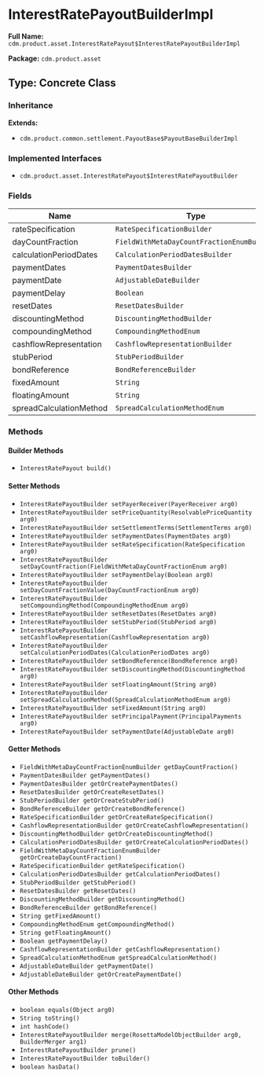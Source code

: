 # InterestRatePayoutBuilderImpl

**Full Name:** `cdm.product.asset.InterestRatePayout$InterestRatePayoutBuilderImpl`

**Package:** `cdm.product.asset`

## Type: Concrete Class

### Inheritance

**Extends:**
- `cdm.product.common.settlement.PayoutBase$PayoutBaseBuilderImpl`

### Implemented Interfaces

- `cdm.product.asset.InterestRatePayout$InterestRatePayoutBuilder`

### Fields

| Name | Type | Description |
|------|------|-------------|
| rateSpecification | `RateSpecificationBuilder` |  |
| dayCountFraction | `FieldWithMetaDayCountFractionEnumBuilder` |  |
| calculationPeriodDates | `CalculationPeriodDatesBuilder` |  |
| paymentDates | `PaymentDatesBuilder` |  |
| paymentDate | `AdjustableDateBuilder` |  |
| paymentDelay | `Boolean` |  |
| resetDates | `ResetDatesBuilder` |  |
| discountingMethod | `DiscountingMethodBuilder` |  |
| compoundingMethod | `CompoundingMethodEnum` |  |
| cashflowRepresentation | `CashflowRepresentationBuilder` |  |
| stubPeriod | `StubPeriodBuilder` |  |
| bondReference | `BondReferenceBuilder` |  |
| fixedAmount | `String` |  |
| floatingAmount | `String` |  |
| spreadCalculationMethod | `SpreadCalculationMethodEnum` |  |

### Methods

#### Builder Methods

- `InterestRatePayout build()`

#### Setter Methods

- `InterestRatePayoutBuilder setPayerReceiver(PayerReceiver arg0)`
- `InterestRatePayoutBuilder setPriceQuantity(ResolvablePriceQuantity arg0)`
- `InterestRatePayoutBuilder setSettlementTerms(SettlementTerms arg0)`
- `InterestRatePayoutBuilder setPaymentDates(PaymentDates arg0)`
- `InterestRatePayoutBuilder setRateSpecification(RateSpecification arg0)`
- `InterestRatePayoutBuilder setDayCountFraction(FieldWithMetaDayCountFractionEnum arg0)`
- `InterestRatePayoutBuilder setPaymentDelay(Boolean arg0)`
- `InterestRatePayoutBuilder setDayCountFractionValue(DayCountFractionEnum arg0)`
- `InterestRatePayoutBuilder setCompoundingMethod(CompoundingMethodEnum arg0)`
- `InterestRatePayoutBuilder setResetDates(ResetDates arg0)`
- `InterestRatePayoutBuilder setStubPeriod(StubPeriod arg0)`
- `InterestRatePayoutBuilder setCashflowRepresentation(CashflowRepresentation arg0)`
- `InterestRatePayoutBuilder setCalculationPeriodDates(CalculationPeriodDates arg0)`
- `InterestRatePayoutBuilder setBondReference(BondReference arg0)`
- `InterestRatePayoutBuilder setDiscountingMethod(DiscountingMethod arg0)`
- `InterestRatePayoutBuilder setFloatingAmount(String arg0)`
- `InterestRatePayoutBuilder setSpreadCalculationMethod(SpreadCalculationMethodEnum arg0)`
- `InterestRatePayoutBuilder setFixedAmount(String arg0)`
- `InterestRatePayoutBuilder setPrincipalPayment(PrincipalPayments arg0)`
- `InterestRatePayoutBuilder setPaymentDate(AdjustableDate arg0)`

#### Getter Methods

- `FieldWithMetaDayCountFractionEnumBuilder getDayCountFraction()`
- `PaymentDatesBuilder getPaymentDates()`
- `PaymentDatesBuilder getOrCreatePaymentDates()`
- `ResetDatesBuilder getOrCreateResetDates()`
- `StubPeriodBuilder getOrCreateStubPeriod()`
- `BondReferenceBuilder getOrCreateBondReference()`
- `RateSpecificationBuilder getOrCreateRateSpecification()`
- `CashflowRepresentationBuilder getOrCreateCashflowRepresentation()`
- `DiscountingMethodBuilder getOrCreateDiscountingMethod()`
- `CalculationPeriodDatesBuilder getOrCreateCalculationPeriodDates()`
- `FieldWithMetaDayCountFractionEnumBuilder getOrCreateDayCountFraction()`
- `RateSpecificationBuilder getRateSpecification()`
- `CalculationPeriodDatesBuilder getCalculationPeriodDates()`
- `StubPeriodBuilder getStubPeriod()`
- `ResetDatesBuilder getResetDates()`
- `DiscountingMethodBuilder getDiscountingMethod()`
- `BondReferenceBuilder getBondReference()`
- `String getFixedAmount()`
- `CompoundingMethodEnum getCompoundingMethod()`
- `String getFloatingAmount()`
- `Boolean getPaymentDelay()`
- `CashflowRepresentationBuilder getCashflowRepresentation()`
- `SpreadCalculationMethodEnum getSpreadCalculationMethod()`
- `AdjustableDateBuilder getPaymentDate()`
- `AdjustableDateBuilder getOrCreatePaymentDate()`

#### Other Methods

- `boolean equals(Object arg0)`
- `String toString()`
- `int hashCode()`
- `InterestRatePayoutBuilder merge(RosettaModelObjectBuilder arg0, BuilderMerger arg1)`
- `InterestRatePayoutBuilder prune()`
- `InterestRatePayoutBuilder toBuilder()`
- `boolean hasData()`

